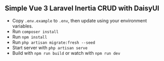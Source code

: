 ## Simple Vue 3 Laravel Inertia CRUD with DaisyUI

- Copy `.env.example` to `.env`, then update using your environment variables.
- Run `composer install`
- Run `npm install`
- Run `php artisan migrate:fresh --seed`
- Start server with `php artisan serve`
- Build with `npm run build` or watch with `npm run dev`


